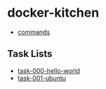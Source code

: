 # docker-kitchen

- [commands](task0-commands)

## Task Lists

- [task-000-hello-world](task1-hello-world)
- [task-001-ubuntu](task2-ubuntu)
